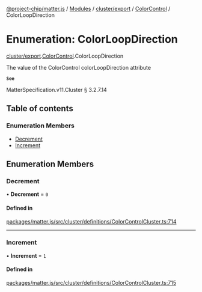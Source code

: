 [@project-chip/matter.js](../README.md) / [Modules](../modules.md) / [cluster/export](../modules/cluster_export.md) / [ColorControl](../modules/cluster_export.ColorControl.md) / ColorLoopDirection

# Enumeration: ColorLoopDirection

[cluster/export](../modules/cluster_export.md).[ColorControl](../modules/cluster_export.ColorControl.md).ColorLoopDirection

The value of the ColorControl colorLoopDirection attribute

**`See`**

MatterSpecification.v11.Cluster § 3.2.7.14

## Table of contents

### Enumeration Members

- [Decrement](cluster_export.ColorControl.ColorLoopDirection.md#decrement)
- [Increment](cluster_export.ColorControl.ColorLoopDirection.md#increment)

## Enumeration Members

### Decrement

• **Decrement** = ``0``

#### Defined in

[packages/matter.js/src/cluster/definitions/ColorControlCluster.ts:714](https://github.com/project-chip/matter.js/blob/2d9f2165d2672864fda3496a6d0d5f93597f82c6/packages/matter.js/src/cluster/definitions/ColorControlCluster.ts#L714)

___

### Increment

• **Increment** = ``1``

#### Defined in

[packages/matter.js/src/cluster/definitions/ColorControlCluster.ts:715](https://github.com/project-chip/matter.js/blob/2d9f2165d2672864fda3496a6d0d5f93597f82c6/packages/matter.js/src/cluster/definitions/ColorControlCluster.ts#L715)
